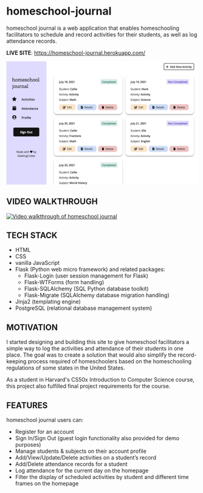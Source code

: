 # homeschool-journal

homeschool journal is a web application that enables homeschooling facilitators to schedule and record activities for their students, as well as log attendance records. 

**LIVE SITE**: https://homeschool-journal.herokuapp.com/

![Homeschool Journal Homepage Screenshot](./project_notes/project_clips/7.21.21-display-activities-homepage-desktop.jpg)

## VIDEO WALKTHROUGH
[![Video walkthrough of homeschool journal](https://img.youtube.com/vi/l0pji_ye6c4/0.jpg)](https://www.youtube.com/watch?v=l0pji_ye6c4)

## TECH STACK
- HTML
- CSS
- vanilla JavaScript
- Flask (Python web micro framework) and related packages:
    - Flask-Login (user session management for Flask)
    - Flask-WTForms (form handling)
    - Flask-SQLAlchemy (SQL Python database toolkit)
    - Flask-Migrate (SQLAlchemy database migration handling)
- Jinja2 (templating engine) 
- PostgreSQL (relational database management system)

## MOTIVATION
I started designing and building this site to give homeschool facilitators a simple way to log the activities and attendance of their students in one place. The goal was to create a solution that would also simplify the record-keeping process required of homeschoolers based on the homeschooling regulations of some states in the United States.

As a student in Harvard's CS50x Introduction to Computer Science course, this project also fulfilled final project requirements for the course. 

## FEATURES
homeschool journal users can:
- Register for an account
- Sign In/Sign Out (guest login functionality also provided for demo purposes)
- Manage students & subjects on their account profile
- Add/View/Update/Delete activities on a student’s record
- Add/Delete attendance records for a student
- Log attendance for the current day on the homepage
- Filter the display of scheduled activities by student and different time frames on the homepage

